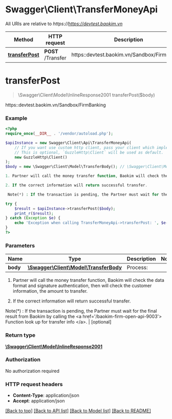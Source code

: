 # Swagger\Client\TransferMoneyApi

All URIs are relative to *https://https://devtest.baokim.vn*

Method | HTTP request | Description
------------- | ------------- | -------------
[**transferPost**](TransferMoneyApi.md#transferpost) | **POST** /Transfer | https::devtest.baokim.vn/Sandbox/FirmBanking

# **transferPost**
> \Swagger\Client\Model\InlineResponse2001 transferPost($body)

https::devtest.baokim.vn/Sandbox/FirmBanking

### Example
```php
<?php
require_once(__DIR__ . '/vendor/autoload.php');

$apiInstance = new Swagger\Client\Api\TransferMoneyApi(
    // If you want use custom http client, pass your client which implements `GuzzleHttp\ClientInterface`.
    // This is optional, `GuzzleHttp\Client` will be used as default.
    new GuzzleHttp\Client()
);
$body = new \Swagger\Client\Model\TransferBody(); // \Swagger\Client\Model\TransferBody | Process:

1. Partner will call the money transfer function, Baokim will check the data format and signature authentication, then will check the customer information, the amount to transfer.

2. If the correct information will return successful transfer. 

 Note(*) : If the transaction is pending, the Partner must wait for the final result from Baokim by calling the <a href='/baokim-firm-open-api-9003'> Function look up for transfer info </a>.

try {
    $result = $apiInstance->transferPost($body);
    print_r($result);
} catch (Exception $e) {
    echo 'Exception when calling TransferMoneyApi->transferPost: ', $e->getMessage(), PHP_EOL;
}
?>
```

### Parameters

Name | Type | Description  | Notes
------------- | ------------- | ------------- | -------------
 **body** | [**\Swagger\Client\Model\TransferBody**](../Model/TransferBody.md)| Process:

1. Partner will call the money transfer function, Baokim will check the data format and signature authentication, then will check the customer information, the amount to transfer.

2. If the correct information will return successful transfer. 

 Note(*) : If the transaction is pending, the Partner must wait for the final result from Baokim by calling the &lt;a href&#x3D;&#x27;/baokim-firm-open-api-9003&#x27;&gt; Function look up for transfer info &lt;/a&gt;. | [optional]

### Return type

[**\Swagger\Client\Model\InlineResponse2001**](../Model/InlineResponse2001.md)

### Authorization

No authorization required

### HTTP request headers

 - **Content-Type**: application/json
 - **Accept**: application/json

[[Back to top]](#) [[Back to API list]](../../README.md#documentation-for-api-endpoints) [[Back to Model list]](../../README.md#documentation-for-models) [[Back to README]](../../README.md)

